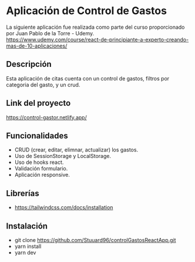 # Aplicación de Control de Gastos
La siguiente aplicación fue realizada como parte del curso proporcionado por Juan Pablo de la Torre - Udemy.  
https://www.udemy.com/course/react-de-principiante-a-experto-creando-mas-de-10-aplicaciones/

## Descripción
Esta aplicación de citas cuenta con un control de gastos, filtros por categoria del gasto, y un crud.

## Link del proyecto
https://control-gastor.netlify.app/

## Funcionalidades
- CRUD (crear, editar, elimnar, actualizar) los gastos.
- Uso de SessionStorage y LocalStorage.
- Uso de hooks react.
- Validación formulario.
- Aplicación responsive.

## Librerías
- https://tailwindcss.com/docs/installation

## Instalación
- git clone https://github.com/Stuuard96/controlGastosReactApp.git
- yarn install 
- yarn dev
